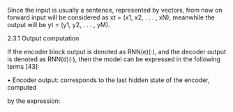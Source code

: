 Since the input is usually a sentence, represented by vectors, from now on forward
input will be considered as xt = (x1, x2, . . . , xN), meanwhile the output will be yt =
(y1, y2, . . . , yM).

2.3.1 Output computation

If the encoder block output is denoted as RNN(e)(·), and the decoder output is denoted
as RNN(d)(·), then the model can be expressed in the following terms [43]:

• Encoder output: corresponds to the last hidden state of the encoder, computed

by the expression: